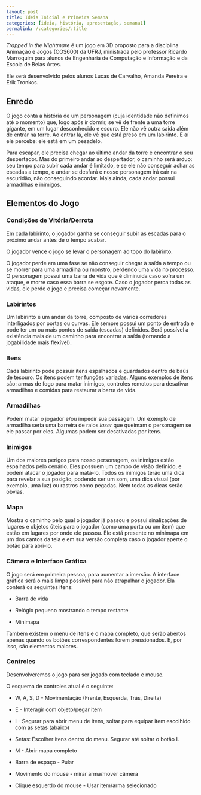 ```yaml
---
layout: post
title: Ideia Inicial e Primeira Semana
categories: [ideia, história, apresentação, semana1]
permalink: /:categories/:title
---
```


_Trapped in the Nightmare_ é um jogo em 3D proposto para a disciplina Animação e Jogos (COS600) da UFRJ, ministrada pelo professor Ricardo Marroquim para alunos de Engenharia de Computação e Informação e da Escola de Belas Artes.

Ele será desenvolvido pelos alunos Lucas de Carvalho, Amanda Pereira e Erik Tronkos.


## Enredo

O jogo conta a história de um personagem (cuja identidade não definimos até o momento) que, logo após ir dormir, se vê de frente a uma torre gigante, em um lugar desconhecido e escuro. Ele não vê outra saída além de entrar na torre. Ao entrar lá, ele vê que está preso em um labirinto. E aí ele percebe: ele está em um pesadelo.

Para escapar, ele precisa chegar ao último andar da torre e encontrar o seu despertador. Mas do primeiro andar ao despertador, o caminho será árduo: seu tempo para subir cada andar é limitado, e se ele não conseguir achar as escadas a tempo, o andar se desfará e nosso personagem irá cair na escuridão, não conseguindo acordar. Mais ainda, cada andar possui armadilhas e inimigos.

## Elementos do Jogo

### Condições de Vitória/Derrota

Em cada labirinto, o jogador ganha se conseguir subir as escadas para o próximo andar antes de o tempo acabar.

O jogador vence o jogo se levar o personagem ao topo do labirinto.

O jogador perde em uma fase se não conseguir chegar à saída a tempo ou se morrer para uma armadilha ou monstro, perdendo uma vida no processo. O personagem possui uma barra de vida que é diminuída caso sofra um ataque, e morre caso essa barra se esgote. Caso o jogador perca todas as vidas, ele perde o jogo e precisa começar novamente.

### Labirintos

Um labirinto é um andar da torre, composto de vários corredores interligados por portas ou curvas. Ele sempre possui um ponto de entrada e pode ter um ou mais pontos de saída (escadas) definidos. Será possível a existência mais de um caminho para encontrar a saída (tornando a jogabilidade mais flexível).

### Itens

Cada labirinto pode possuir itens espalhados e guardados dentro de baús de tesouro. Os itens podem ter funções variadas. Alguns exemplos de itens são: armas de fogo para matar inimigos, controles remotos para desativar armadilhas e comidas para restaurar a barra de vida.

### Armadilhas

Podem matar o jogador e/ou impedir sua passagem. Um exemplo de armadilha seria uma barreira de raios _laser_ que queimam o personagem se ele passar por eles. Algumas podem ser desativadas por itens.

### Inimigos

Um dos maiores perigos para nosso personagem, os inimigos estão espalhados pelo cenário. Eles possuem um campo de visão definido, e podem atacar o jogador para matá-lo. Todos os inimigos terão uma dica para revelar a sua posição, podendo ser um som, uma dica visual (por exemplo, uma luz) ou rastros como pegadas. Nem todas as dicas serão óbvias.

### Mapa

Mostra o caminho pelo qual o jogador já passou e possui sinalizações de lugares e objetos úteis para o jogador (como uma porta ou um item) que estão em lugares por onde ele passou. Ele está presente no minimapa em um dos cantos da tela e em sua versão completa caso o jogador aperte o botão para abri-lo.

### Câmera e Interface Gráfica

O jogo será em primeira pessoa, para aumentar a imersão. A interface gráfica será o mais limpa possível para não atrapalhar o jogador. Ela conterá os seguintes itens:

- Barra de vida

- Relógio pequeno mostrando o tempo restante

- Minimapa

Também existem o menu de itens e o mapa completo, que serão abertos apenas quando os botões correspondentes forem pressionados. E, por isso, são elementos maiores.

### Controles

Desenvolveremos o jogo para ser jogado com teclado e mouse.

O esquema de controles atual é o seguinte:

- W, A, S, D - Movimentação (Frente, Esquerda, Trás, Direita)

- E - Interagir com objeto/pegar item

- I - Segurar para abrir menu de itens, soltar para equipar item escolhido com as setas (abaixo)

- Setas: Escolher itens dentro do menu. Segurar até soltar o botão I.

- M - Abrir mapa completo

- Barra de espaço - Pular

- Movimento do mouse - mirar arma/mover câmera

- Clique esquerdo do mouse - Usar item/arma selecionado
